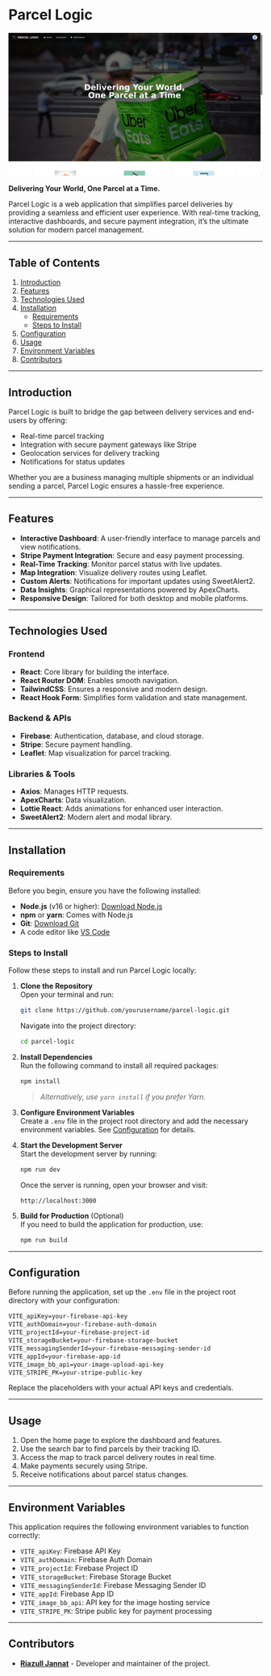 # Parcel Logic

![Parcel Logic Application Screenshot](/src/assets/parcelLogic.png)
<!-- <image src="./src/assets/parcelLogic.png" alt="Parcel Logic Application Screenshot"/> -->

**Delivering Your World, One Parcel at a Time.**

Parcel Logic is a web application that simplifies parcel deliveries by providing a seamless and efficient user experience. With real-time tracking, interactive dashboards, and secure payment integration, it’s the ultimate solution for modern parcel management.

---

## Table of Contents

1. [Introduction](#introduction)
2. [Features](#features)
3. [Technologies Used](#technologies-used)
4. [Installation](#installation)
   - [Requirements](#requirements)
   - [Steps to Install](#steps-to-install)
5. [Configuration](#configuration)
6. [Usage](#usage)
7. [Environment Variables](#environment-variables)
8. [Contributors](#contributors)

---

## Introduction

Parcel Logic is built to bridge the gap between delivery services and end-users by offering:

- Real-time parcel tracking
- Integration with secure payment gateways like Stripe
- Geolocation services for delivery tracking
- Notifications for status updates

Whether you are a business managing multiple shipments or an individual sending a parcel, Parcel Logic ensures a hassle-free experience.

---

## Features

- **Interactive Dashboard**: A user-friendly interface to manage parcels and view notifications.
- **Stripe Payment Integration**: Secure and easy payment processing.
- **Real-Time Tracking**: Monitor parcel status with live updates.
- **Map Integration**: Visualize delivery routes using Leaflet.
- **Custom Alerts**: Notifications for important updates using SweetAlert2.
- **Data Insights**: Graphical representations powered by ApexCharts.
- **Responsive Design**: Tailored for both desktop and mobile platforms.

---

## Technologies Used

### Frontend
- **React**: Core library for building the interface.
- **React Router DOM**: Enables smooth navigation.
- **TailwindCSS**: Ensures a responsive and modern design.
- **React Hook Form**: Simplifies form validation and state management.

### Backend & APIs
- **Firebase**: Authentication, database, and cloud storage.
- **Stripe**: Secure payment handling.
- **Leaflet**: Map visualization for parcel tracking.

### Libraries & Tools
- **Axios**: Manages HTTP requests.
- **ApexCharts**: Data visualization.
- **Lottie React**: Adds animations for enhanced user interaction.
- **SweetAlert2**: Modern alert and modal library.

---

## Installation

### Requirements

Before you begin, ensure you have the following installed:

- **Node.js** (v16 or higher): [Download Node.js](https://nodejs.org/)
- **npm** or **yarn**: Comes with Node.js
- **Git**: [Download Git](https://git-scm.com/)
- A code editor like [VS Code](https://code.visualstudio.com/)

### Steps to Install

Follow these steps to install and run Parcel Logic locally:

1. **Clone the Repository**  
   Open your terminal and run:
   ```bash
   git clone https://github.com/yourusername/parcel-logic.git
   ```
   Navigate into the project directory:
   ```bash
   cd parcel-logic
   ```

2. **Install Dependencies**  
   Run the following command to install all required packages:
   ```bash
   npm install
   ```
   > _Alternatively, use `yarn install` if you prefer Yarn._

3. **Configure Environment Variables**  
   Create a `.env` file in the project root directory and add the necessary environment variables. See [Configuration](#configuration) for details.

4. **Start the Development Server**  
   Start the development server by running:
   ```bash
   npm run dev
   ```
   Once the server is running, open your browser and visit:
   ```
   http://localhost:3000
   ```

5. **Build for Production** (Optional)  
   If you need to build the application for production, use:
   ```bash
   npm run build
   ```

---

## Configuration

Before running the application, set up the `.env` file in the project root directory with your configuration:

```env
VITE_apiKey=your-firebase-api-key
VITE_authDomain=your-firebase-auth-domain
VITE_projectId=your-firebase-project-id
VITE_storageBucket=your-firebase-storage-bucket
VITE_messagingSenderId=your-firebase-messaging-sender-id
VITE_appId=your-firebase-app-id
VITE_image_bb_api=your-image-upload-api-key
VITE_STRIPE_PK=your-stripe-public-key
```

Replace the placeholders with your actual API keys and credentials.

---

## Usage

1. Open the home page to explore the dashboard and features.
2. Use the search bar to find parcels by their tracking ID.
3. Access the map to track parcel delivery routes in real time.
4. Make payments securely using Stripe.
5. Receive notifications about parcel status changes.

---

## Environment Variables

This application requires the following environment variables to function correctly:

- `VITE_apiKey`: Firebase API Key
- `VITE_authDomain`: Firebase Auth Domain
- `VITE_projectId`: Firebase Project ID
- `VITE_storageBucket`: Firebase Storage Bucket
- `VITE_messagingSenderId`: Firebase Messaging Sender ID
- `VITE_appId`: Firebase App ID
- `VITE_image_bb_api`: API key for the image hosting service
- `VITE_STRIPE_PK`: Stripe public key for payment processing

---

## Contributors

- **[Riazull Jannat](https://github.com/RiazullJannat)** - Developer and maintainer of the project.